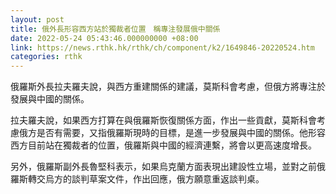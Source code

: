 ```yaml
---
layout: post
title: 俄外長形容西方站於獨裁者位置　稱專注發展俄中關係
date: 2022-05-24 05:43:46.000000000 +08:00
link: https://news.rthk.hk/rthk/ch/component/k2/1649846-20220524.htm
categories: rthk
---
```


俄羅斯外長拉夫羅夫說，與西方重建關係的建議，莫斯科會考慮，但俄方將專注於發展與中國的關係。

拉夫羅夫說，如果西方打算在與俄羅斯恢復關係方面，作出一些貢獻，莫斯科會考慮俄方是否有需要，又指俄羅斯現時的目標，是進一步發展與中國的關係。他形容西方目前站在獨裁者的位置，俄羅斯與中國的經濟連繫，將會以更高速度增長。

另外，俄羅斯副外長魯堅科表示，如果烏克蘭方面表現出建設性立場，並對之前俄羅斯轉交烏方的談判草案文件，作出回應，俄方願意重返談判桌。
